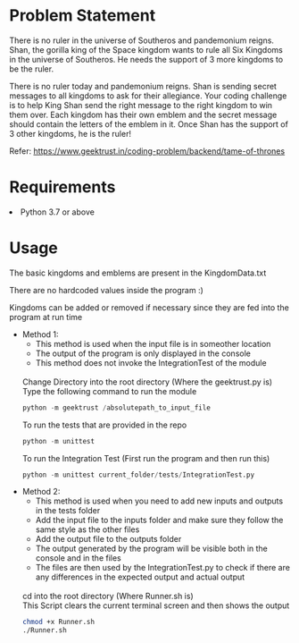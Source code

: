 # Problem Statement

There is no ruler in the universe of Southeros and pandemonium reigns. Shan, the gorilla king of the Space kingdom wants to rule all Six Kingdoms in the universe of Southeros. He needs the support of 3 more kingdoms to be the ruler.

There is no ruler today and pandemonium reigns. Shan is sending secret messages to all kingdoms to ask for their allegiance. Your coding challenge is to help King Shan send the right message to the right kingdom to win them over. Each kingdom has their own emblem and the secret message should contain the letters of the emblem in it. Once Shan has the support of 3 other kingdoms, he is the ruler!

Refer: https://www.geektrust.in/coding-problem/backend/tame-of-thrones

# Requirements

<li>Python 3.7 or above</li>

# Usage

The basic kingdoms and emblems are present in the KingdomData.txt

There are no hardcoded values inside the program :)

Kingdoms can be added or removed if necessary since they are fed into
the program at run time

<ul>
<li>
Method 1:
<ul>
<li>This method is used when the input file is in someother location</li>
<li>The output of the program is only displayed in the console</li>
<li>This method does not invoke the IntegrationTest of the module</li>
</ul>
<br>
Change Directory into the root directory (Where the geektrust.py is)<br>
Type the following command to run the module

```python
python -m geektrust /absolutepath_to_input_file
```

To run the tests that are provided in the repo
```python
python -m unittest
```
To run the Integration Test (First run the program and then run this)
```python
python -m unittest current_folder/tests/IntegrationTest.py
```
</li>
<li>
Method 2:
<ul>
<li>This method is used when you need to add new inputs and outputs in the tests folder</li>
<li>Add the input file to the inputs folder and make sure they follow the same style as the other files</li>
<li>Add the output file to the outputs folder</li>
<li>The output generated by the program will be visible both in the console and in the files</li>
<li>The files are then used by the IntegrationTest.py to check if there are any differences
in the expected output and actual output</li>
</ul>
<br>
cd into the root directory (Where Runner.sh is)<br>
This Script clears the current terminal screen and then shows the output

```bash
chmod +x Runner.sh 
./Runner.sh
```
</li>
</ul>